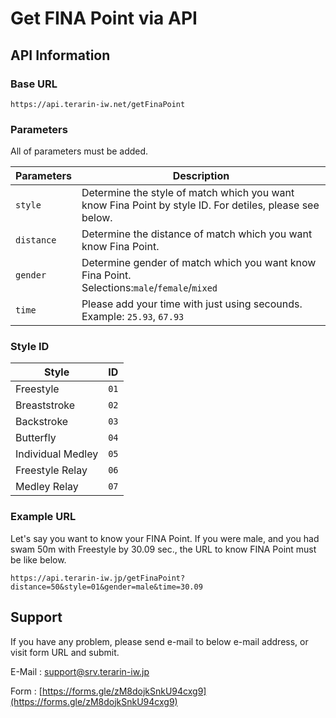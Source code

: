 # Get FINA Point via API

## API Information

### Base URL
```https://api.terarin-iw.net/getFinaPoint```


### Parameters

All of parameters must be added.

| Parameters | Description |
| ---- | ---- |
| ```style``` | Determine the style of match which you want know Fina Point by style ID. For detiles, please see below. |
| ```distance``` | Determine the distance of match which you want know Fina Point. |
| ```gender``` | Determine gender of match which you want know Fina Point. <br> Selections:```male```\/```female```\/```mixed```|
| ```time``` | Please add your time with just using secounds. <br> Example: ```25.93```, ```67.93``` |

### Style ID
| Style | ID |
| ---- | ---- |
| Freestyle | ```01``` |
| Breaststroke | ```02``` |
| Backstroke | ```03``` |
| Butterfly | ```04``` |
| Individual Medley | ```05``` |
| Freestyle Relay | ```06``` |
| Medley Relay | ```07``` |

### Example URL
Let's say you want to know your FINA Point. If you were male, and you had swam 50m with Freestyle by 30.09 sec., the URL to know FINA Point must be like below.

```https://api.terarin-iw.jp/getFinaPoint?distance=50&style=01&gender=male&time=30.09```

## Support
If you have any problem, please send e-mail to below e-mail address, or visit form URL and submit.

E-Mail : [support@srv.terarin-iw.jp](mailto:support@srv.terarin-iw.jp)

Form : [https://forms.gle/zM8dojkSnkU94cxg9](https://forms.gle/zM8dojkSnkU94cxg9)
